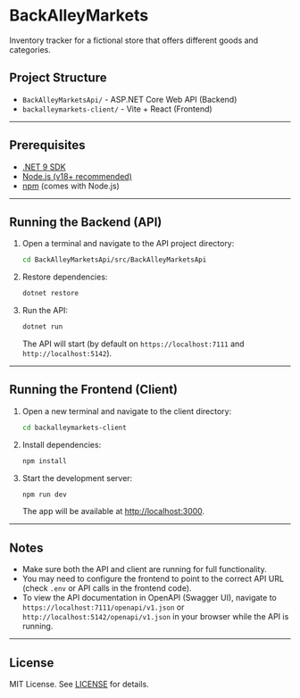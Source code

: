 # BackAlleyMarkets

Inventory tracker for a fictional store that offers different goods and categories.

## Project Structure

- `BackAlleyMarketsApi/` - ASP.NET Core Web API (Backend)
- `backalleymarkets-client/` - Vite + React (Frontend)

---

## Prerequisites

- [.NET 9 SDK](https://dotnet.microsoft.com/download/dotnet/9.0)
- [Node.js (v18+ recommended)](https://nodejs.org/)
- [npm](https://www.npmjs.com/) (comes with Node.js)

---

## Running the Backend (API)

1. Open a terminal and navigate to the API project directory:

    ```sh
    cd BackAlleyMarketsApi/src/BackAlleyMarketsApi
    ```

2. Restore dependencies:

    ```sh
    dotnet restore
    ```

3. Run the API:

    ```sh
    dotnet run
    ```

   The API will start (by default on `https://localhost:7111` and `http://localhost:5142`).

---

## Running the Frontend (Client)

1. Open a new terminal and navigate to the client directory:

    ```sh
    cd backalleymarkets-client
    ```

2. Install dependencies:

    ```sh
    npm install
    ```

3. Start the development server:

    ```sh
    npm run dev
    ```

   The app will be available at [http://localhost:3000](http://localhost:3000).

---

## Notes

- Make sure both the API and client are running for full functionality.
- You may need to configure the frontend to point to the correct API URL (check `.env` or API calls in the frontend code).
- To view the API documentation in OpenAPI (Swagger UI), navigate to `https://localhost:7111/openapi/v1.json` or `http://localhost:5142/openapi/v1.json` in your browser while the API is running.

---

## License

MIT License. See [LICENSE](LICENSE) for details.
